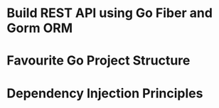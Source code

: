 # Build REST API using Go Fiber and Gorm ORM

# Favourite Go Project Structure

# Dependency Injection Principles
